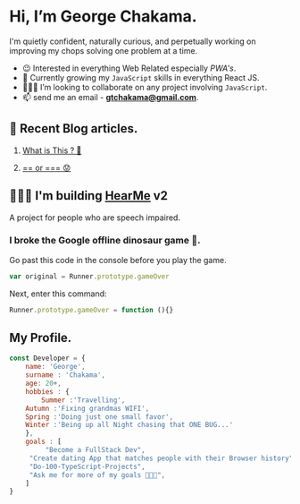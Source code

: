 # Hi, I’m George Chakama. 

I'm quietly confident, naturally curious, and perpetually working on improving my chops solving one problem at a time.

- 😉 Interested in everything Web Related especially *PWA's*.
- 🌱 Currently growing my ``JavaScript`` skills in everything React JS.
- 👨🏾‍🏭 I’m looking to collaborate on any project involving ``JavaScript``. 
- 📫 send me an email - **gtchakama@gmail.com**.

## 📔 Recent Blog articles. 

1. [What is This ? 🥱](https://chakama.co.zw/what-is-this/)

2. [== or === 😟](https://chakama.co.zw/eqaulity/)

## 🧏🏽‍♀️ I'm building [HearMe](https://www.hearme.co.zw) v2
A project for people who are speech impaired.

### I broke the Google offline dinosaur game 🤫.
Go past this code in the console before you play the game.


``` Javascript 
var original = Runner.prototype.gameOver

```

Next, enter this command:

```Javascript 
Runner.prototype.gameOver = function (){}
```

## My Profile. 

``` Javascript
const Developer = { 
    name: 'George',
    surname : 'Chakama', 
    age: 20+,
    hobbies : {
        Summer :'Travelling',
	Autumn :'Fixing grandmas WIFI',
	Spring :'Doing just one small favor',
	Winter :'Being up all Night chasing that ONE BUG...'
    }, 
    goals : [
         "Become a FullStack Dev", 
	 "Create dating App that matches people with their Browser history", 
	 "Do-100-TypeScript-Projects", 
	 "Ask me for more of my goals 👨🏼‍💻", 
	] 
}
```

<!---
 ## Who am I?
 ```python
 
//code makes no sense but...

 class WhoAmI:
 	user = 'George Chakama'
	current_addiction = "Building awesome React Apps and learning the React Eco-system"
	hobbies && skills = [
				'Travelling',
				'Fixing grandma's WIFI',
				'Doing just one small favor',
				'Being up all Night chasing that ONE BUG...'
			]
	
	def getCity():
		return Harare_ZW()
	
	def Goals():
		Become a FullStack Dev()
		Create dating App that matches people with their Browser history()
		Do-100-TypeScript-Projects()
		Ask me for more of my goals 👨🏼‍💻  ;)
	
 ```

gtchakama/gtchakama is a ✨ special ✨ repository because its `README.md` (this file) appears on your GitHub profile.
You can click the Preview link to take a look at your changes.
--->
